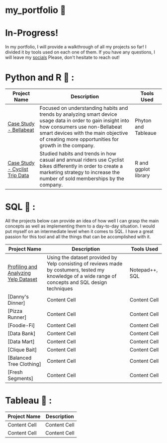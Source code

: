 # my_portfolio :briefcase:
# In-Progress!

In my portfolio, I will provide a walkthrough of all my projects so far! I divided it by tools used on each one of them. If you have any questions, I will leave my [socials]() Please, don't hesitate to reach out! 

# Python and R :book: : 
| Project Name  | Description   | Tools Used    |
| ------------- | ------------- | ------------- |
| [Case Study - Bellabeat](https://www.kaggle.com/code/sebyramirez/case-study-bellabeat)  | Focused on understanding habits and trends by analyzing smart device usage data in order to gain insight into how consumers use non-Bellabeat smart devices with the main objective of creating more opportunities for growth in the company.  | Phyton and Tableaue  |
| [Case Study - Cyclist Trip Data](https://www.kaggle.com/code/sebyramirez/case-study-cyclist-divvy-tripdata) | Studied habits and trends in how casual and annual riders use Cyclist bikes differently in order to create a marketing strategy to increase the number of sold memberships by the company.  | R and ggplot library  |

# SQL :memo: : 
All the projects below can provide an idea of how well I can grasp the main concepts as well as implementing them to a day-to-day situation. I would put myself on an intermediate level when it comes to SQL. I have a great passion for this tool and all the things that can be accomplished with it. 

| Project Name  | Description   | Tools Used    |
| ------------- | ------------- | ------------- |
| [Profiling and Analyzing Yelp Dataset](https://coursera-assessments.s3.amazonaws.com/assessments/1675706900802/1d2ebb12-54e7-4aac-b2ed-de0a670c4297/WorkSheetDS.txt)  |  Using the dataset provided by Yelp consisting of reviews made by costumers, tested my knowledge of a wide range of concepts and SQL design techniques   | Notepad++, SQL   |
| [Danny's Dinner]  | Content Cell  | Content Cell  |
| [Pizza Runner]  | Content Cell  | Content Cell  |
| [Foodie-Fi] | Content Cell  | Content Cell  |
| [Data Bank]  | Content Cell  | Content Cell  |
| [Data Mart]  | Content Cell  | Content Cell  |
| [Clique Bait]  | Content Cell  | Content Cell  |
| [Balanced Tree Clothing]  | Content Cell  | Content Cell  |
| [Fresh Segments] | Content Cell  | Content Cell  |

# Tableau 🎨 : 
| Project Name  | Description   |
| ------------- | ------------- |
| Content Cell  | Content Cell  |
| Content Cell  | Content Cell  |
